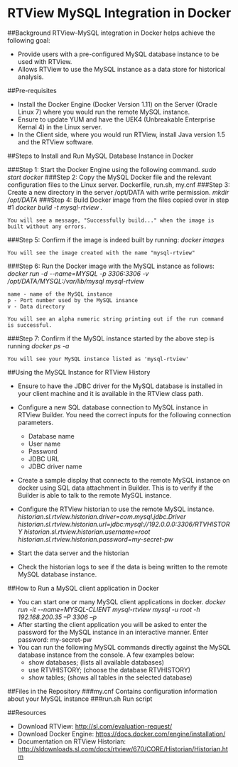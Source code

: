 # RTView MySQL Integration in Docker

##Background
RTView-MySQL integration in Docker helps achieve the following goal: 
* Provide users with a pre-configured MySQL database instance to be used with RTView. 
* Allows RTView to use the MySQL instance as a data store for historical analysis. 

##Pre-requisites
* Install the Docker Engine (Docker Version 1.11) on the Server (Oracle Linux 7) where you would run the remote MySQL instance. 
* Ensure to update YUM and have the UEK4 (Unbreakable Enterprise Kernal 4) in the Linux server. 
* In the Client side, where you would run RTView, install Java version 1.5 and the RTView software. 

##Steps to Install and Run MySQL Database Instance in Docker

###Step 1: Start the Docker Engine using the following command. 
*sudo start docker*
###Step 2: Copy the MySQL Docker file and the relevant configuration files to the Linux server.
	Dockerfile, run.sh, my.cnf
###Step 3: Create a new directory in the server /opt/DATA with write permission. 
*mkdir /opt/DATA*
###Step 4: Build Docker image from the files copied over in step #1
*docker build -t mysql-rtview .*
	
	You will see a message, "Successfully build..." when the image is built without any errors. 
###Step 5: Confirm if the image is indeed built by running: 
*docker images*
	
	You will see the image created with the name "mysql-rtview"
###Step 6: Run the Docker image with the MySQL instance as follows:
*docker run -d --name=MYSQL -p 3306:3306 -v /opt/DATA/MYSQL:/var/lib/mysql  mysql-rtview*
	
	name - name of the MySQL instance
	p - Port number used by the MySQL insance
	v - Data directory
	
	You will see an alpha numeric string printing out if the run command is successful. 
###Step 7: Confirm if the MySQL instance started by the above step is running
*docker ps -a*
	
	You will see your MySQL instance listed as 'mysql-rtview'
##Using the MySQL Instance for RTView History
* Ensure to have the JDBC driver for the MySQL database is installed in your client machine and it is available in the RTView class path. 
* Configure a new SQL database connection to MySQL instance in RTView Builder. You need the correct inputs for the following connection parameters. 
	* Database name
	* User name
	* Password	
	* JDBC URL
	* JDBC driver name
* Create a sample display that connects to the remote MySQL instance on docker using SQL data attachment in Builder. This is to verify if the Builder is able to talk to the remote MySQL instance. 
* Configure the RTView historian to use the remote MySQL instance. 
*historian.sl.rtview.historian.driver=com.mysql.jdbc.Driver*
*historian.sl.rtview.historian.url=jdbc:mysql://192.0.0.0:3306/RTVHISTORY*
*historian.sl.rtview.historian.username=root*
*historian.sl.rtview.historian.password=my-secret-pw*

* Start the data server and the historian
* Check the historian logs to see if the data is being written to the remote MySQL database instance. 

##How to Run a MySQL client application in Docker
* You can start one or many MySQL client applications in docker. 
	*docker run -it --name=MYSQL-CLIENT  mysql-rtview mysql -u root -h 192.168.200.35 –P 3306 –p*
* After starting the client application you will be asked to enter the password for the MySQL instance in an interactive manner. 
	Enter password: my-secret-pw
* You can run the following MySQL commands directly against the MySQL database instance from the console. A few examples below: 
	* show databases; (lists all available databases)
	* use RTVHISTORY; (choose the database RTVHISTORY)
	* show tables;	(shows all tables in the selected database)

##Files in the Repository
###my.cnf
Contains configuration information about your MySQL instance
###run.sh
Run script
	
##Resources
* Download RTView: http://sl.com/evaluation-request/
* Download Docker Engine: https://docs.docker.com/engine/installation/
* Documentation on RTView Historian: http://sldownloads.sl.com/docs/rtview/670/CORE/Historian/Historian.htm
